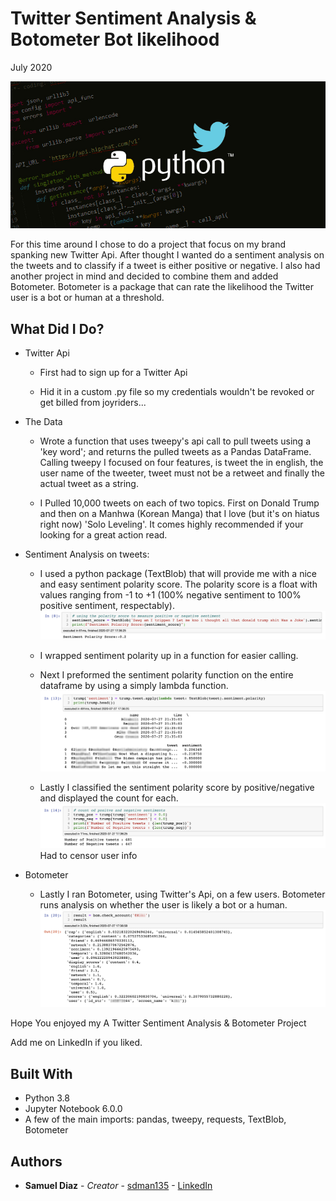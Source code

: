 # Twitter Sentiment Analysis & Botometer Bot likelihood
July 2020

![](images/python_twitter_sentiment-cover.png)


For this time around I chose to do a project that focus on my brand spanking new Twitter Api. After thought I wanted do a sentiment analysis on the tweets and to classify if a tweet is either positive or negative. I also had another project in mind and decided to combine them and added Botometer. Botometer is a package that can rate the likelihood the Twitter user is a bot or human at a threshold.



## What Did I Do?

* Twitter Api

  - First had to sign up for a Twitter Api

  - Hid it in a custom .py file so my credentials wouldn't be revoked or get billed from joyriders...

* The Data

  - Wrote a function that uses tweepy's api call to pull tweets using a 'key word'; and returns the pulled tweets as a Pandas DataFrame. Calling tweepy I focused on four features, is tweet the in english, the user name of the tweeter, tweet must not be a retweet and finally the actual tweet as a string.

  - I Pulled 10,000 tweets on each of two topics. First on Donald Trump and then on a Manhwa (Korean Manga) that I love (but it's on hiatus right now) 'Solo Leveling'. It comes highly recommended if your looking for a great action read.

* Sentiment Analysis on tweets:

  - I used a python package (TextBlob) that will provide me with a nice and easy sentiment polarity score. The polarity score is a float with values ranging from -1 to +1 (100% negative sentiment to 100% positive sentiment, respectably).
![](images/polarity_examaple.png)

  - I wrapped sentiment polarity up in a function for easier calling.

  - Next I preformed the sentiment polarity function on the entire dataframe by using a simply lambda function.
![](images/sentiment_head.png)

  - Lastly I classified the sentiment polarity score by positive/negative and displayed the count for each.
![](images/sentiment_class.png)
  Had to censor user info
  
* Botometer

  - Lastly I ran Botometer, using Twitter's Api, on a few users. Botometer runs analysis on whether the user is likely a bot or a human.
![](images/botometer_example.png)

Hope You enjoyed my A Twitter Sentiment Analysis & Botometer Project

Add me on LinkedIn if you liked.

## Built With

* Python 3.8
* Jupyter Notebook 6.0.0
* A few of the main imports: pandas, tweepy, requests, TextBlob, Botometer


## Authors

* **Samuel Diaz** - *Creator* - [sdman135](https://github.com/sdman135/) - [LinkedIn](https://www.linkedin.com/in/samuel-diaz-data-scientist)
